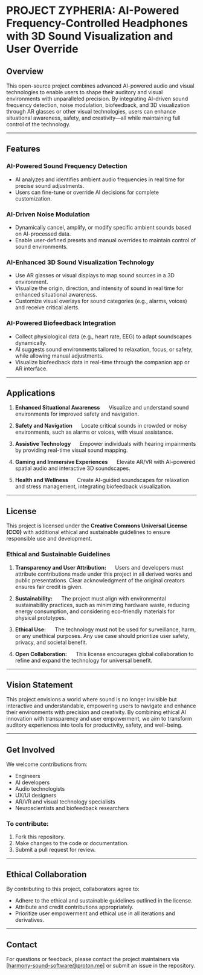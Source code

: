 # PROJECT ZYPHERIA: AI-Powered Frequency-Controlled Headphones with 3D Sound Visualization and User Override

## Overview
This open-source project combines advanced AI-powered audio and visual technologies to enable users to shape their auditory and visual environments with unparalleled precision. By integrating AI-driven sound frequency detection, noise modulation, biofeedback, and 3D visualization through AR glasses or other visual technologies, users can enhance situational awareness, safety, and creativity—all while maintaining full control of the technology.

---

## Features

### **AI-Powered Sound Frequency Detection**
- AI analyzes and identifies ambient audio frequencies in real time for precise sound adjustments.
- Users can fine-tune or override AI decisions for complete customization.

### **AI-Driven Noise Modulation**
- Dynamically cancel, amplify, or modify specific ambient sounds based on AI-processed data.
- Enable user-defined presets and manual overrides to maintain control of sound environments.

### **AI-Enhanced 3D Sound Visualization Technology**
- Use AR glasses or visual displays to map sound sources in a 3D environment.
- Visualize the origin, direction, and intensity of sound in real time for enhanced situational awareness.
- Customize visual overlays for sound categories (e.g., alarms, voices) and receive critical alerts.

### **AI-Powered Biofeedback Integration**
- Collect physiological data (e.g., heart rate, EEG) to adapt soundscapes dynamically.
- AI suggests sound environments tailored to relaxation, focus, or safety, while allowing manual adjustments.
- Visualize biofeedback data in real-time through the companion app or AR interface.

---

## Applications

1. **Enhanced Situational Awareness**  
   Visualize and understand sound environments for improved safety and navigation.

2. **Safety and Navigation**  
   Locate critical sounds in crowded or noisy environments, such as alarms or voices, with visual assistance.

3. **Assistive Technology**  
   Empower individuals with hearing impairments by providing real-time visual sound mapping.

4. **Gaming and Immersive Experiences**  
   Elevate AR/VR with AI-powered spatial audio and interactive 3D soundscapes.

5. **Health and Wellness**  
   Create AI-guided soundscapes for relaxation and stress management, integrating biofeedback visualization.

---

## License

This project is licensed under the **Creative Commons Universal License (CC0)** with additional ethical and sustainable guidelines to ensure responsible use and development.

### Ethical and Sustainable Guidelines
1. **Transparency and User Attribution:**  
   Users and developers must attribute contributions made under this project in all derived works and public presentations. Clear acknowledgment of the original creators ensures fair credit is given.

2. **Sustainability:**  
   The project must align with environmental sustainability practices, such as minimizing hardware waste, reducing energy consumption, and considering eco-friendly materials for physical prototypes.

3. **Ethical Use:**  
   The technology must not be used for surveillance, harm, or any unethical purposes. Any use case should prioritize user safety, privacy, and societal benefit.

4. **Open Collaboration:**  
   This license encourages global collaboration to refine and expand the technology for universal benefit.

---

## Vision Statement

This project envisions a world where sound is no longer invisible but interactive and understandable, empowering users to navigate and enhance their environments with precision and creativity. By combining ethical AI innovation with transparency and user empowerment, we aim to transform auditory experiences into tools for productivity, safety, and well-being.

---

## Get Involved

We welcome contributions from:
- Engineers
- AI developers
- Audio technologists
- UX/UI designers
- AR/VR and visual technology specialists
- Neuroscientists and biofeedback researchers

### To contribute:
1. Fork this repository.
2. Make changes to the code or documentation.
3. Submit a pull request for review.

---

## Ethical Collaboration

By contributing to this project, collaborators agree to:
- Adhere to the ethical and sustainable guidelines outlined in the license.
- Attribute and credit contributions appropriately.
- Prioritize user empowerment and ethical use in all iterations and derivatives.

---

## Contact

For questions or feedback, please contact the project maintainers via [harmony-sound-software@proton.me] or submit an issue in the repository.
